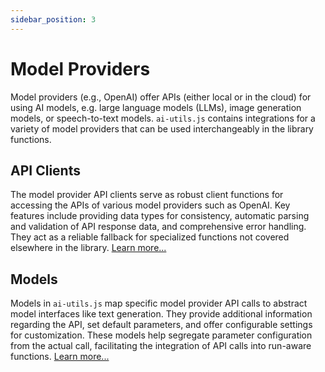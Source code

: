 ```yaml
---
sidebar_position: 3
---
```


# Model Providers

Model providers (e.g., OpenAI) offer APIs (either local or in the cloud) for using AI models, e.g. large language models (LLMs), image generation models, or speech-to-text models. `ai-utils.js` contains integrations for a variety of model providers that can be used interchangeably in the library functions.

## API Clients

The model provider API clients serve as robust client functions for accessing the APIs of various model providers such as OpenAI. Key features include providing data types for consistency, automatic parsing and validation of API response data, and comprehensive error handling. They act as a reliable fallback for specialized functions not covered elsewhere in the library. [Learn more...](/concept/model-provider/api-clients)

## Models

Models in `ai-utils.js` map specific model provider API calls to abstract model interfaces like text generation. They provide additional information regarding the API, set default parameters, and offer configurable settings for customization. These models help segregate parameter configuration from the actual call, facilitating the integration of API calls into run-aware functions. [Learn more...](/concept/model-provider/models)
